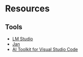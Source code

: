 # Resources
## Tools
- [LM Studio](https://lmstudio.ai/)
- [Jan](https://jan.ai/)
- [AI Toolkit for Visual Studio Code](https://code.visualstudio.com/docs/intelligentapps/overview)
